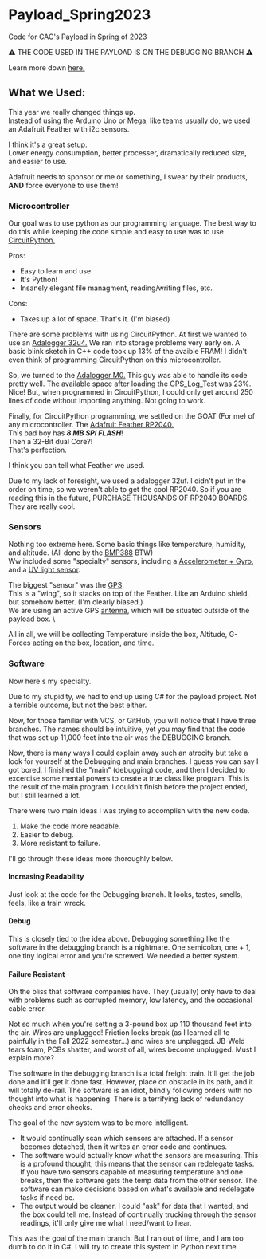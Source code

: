   # Payload_Spring2023

Code for CAC's Payload in Spring of 2023


⚠️ THE CODE USED IN THE PAYLOAD IS ON THE DEBUGGING BRANCH ⚠ 

Learn more down [here.](https://github.com/BinaryMongoose/Payload_Spring2023#software)

## What we Used:

This year we really changed things up. \
Instead of using the Arduino Uno or Mega, like teams usually do, we used an Adafruit Feather with i2c sensors.

I think it's a great setup. \
Lower energy consumption, better processer, dramatically reduced size, and easier to use.

Adafruit needs to sponsor or me or something, I swear by their products, **AND** force everyone to use them!

### Microcontroller

Our goal was to use python as our programming language. 
The best way to do this while keeping the code simple and easy to use was to use [CircuitPython.](https://circuitpython.org/)

Pros:
+ Easy to learn and use.
+ It's Python!
+ Insanely elegant file managment, reading/writing files, etc.

Cons:
+ Takes up a lot of space. 
That's it. (I'm biased)

There are some problems with using CircuitPython. At first we wanted to use an [Adalogger 32u4.](https://www.adafruit.com/product/2795)
We ran into storage problems very early on. A basic blink sketch in C++ code took up 13% of the avaible FRAM! 
I didn't even think of programming CircuitPython on this microcontroller.

So, we turned to the [Adalogger M0.](https://www.adafruit.com/product/2796)
This guy was able to handle its code pretty well. The available space after loading the GPS_Log_Test was 23%. Nice!
But, when programmed in CircuitPython, I could only get around 250 lines of code without importing anything. Not going to work.

Finally, for CircuitPython programming, we settled on the GOAT (For me) of any microcontroller. The [Adafruit Feather RP2040.](https://www.adafruit.com/product/4884) \
This bad boy has ***8 MB SPI FLASH***! \
Then a 32-Bit dual Core?!  \
That's perfection. 

I think you can tell what Feather we used. 

Due to my lack of foresight, we used a adalogger 32uf. I didn't put in the order on time, so we weren't able to get the cool RP2040. 
So if you are reading this in the future, PURCHASE THOUSANDS OF RP2040 BOARDS. They are really cool. 

### Sensors

Nothing too extreme here. Some basic things like temperature, humidity, and altitude. (All done by the [BMP388](https://www.adafruit.com/product/4816) BTW) \
Ww included some "specialty" sensors, including a [Accelerometer + Gyro](https://www.adafruit.com/product/4502), and a [UV light sensor](https://www.adafruit.com/product/4831). 

The biggest "sensor" was the [GPS](https://www.adafruit.com/product/3133). \
This is a "wing", so it stacks on top of the Feather. Like an Arduino shield, but somehow better. (I'm clearly biased.)\
We are using an active GPS [antenna](), which will be situated outside of the payload box. \

All in all, we will be collecting Temperature inside the box, Altitude, G-Forces acting on the box, location, and time.

### Software
Now here's my specialty. 

Due to my stupidity, we had to end up using C# for the payload project. Not a terrible outcome, but not the best either. 

Now, for those familiar with VCS, or GitHub, you will notice that I have three branches. 
The names should be intuitive, yet you may find that the code that was set up 11,000 feet into the air was the DEBUGGING branch.

Now, there is many ways I could explain away such an atrocity but take a look for yourself at the Debugging and main branches. 
I guess you can say I got bored, I finished the "main" (debugging) code, and then I decided to excercise some mental powers to create a 
true class like program. This is the result of the main program. I couldn’t finish before the project ended, but I still learned a lot.

There were two main ideas I was trying to accomplish with the new code. 

1. Make the code more readable.
2. Easier to debug.
3. More resistant to failure.

I'll go through these ideas more thoroughly below.

#### Increasing Readability
Just look at the code for the Debugging branch. It looks, tastes, smells, feels, like a train wreck.


#### Debug
This is closely tied to the idea above. Debugging something like the software in the debugging branch is a nightmare. One semicolon, one + 1, one
 tiny logical error and you're screwed. We needed a better system. 


#### Failure Resistant
Oh the bliss that software companies have. They (usually) only have to deal with problems such as corrupted memory, low latency, and the occasional cable error. 

Not so much when you're setting a 3-pound box up 110 thousand feet into the air. Wires are unplugged! Friction locks break (as I learned all to painfully in the Fall 2022 semester...) and wires are unplugged. JB-Weld tears foam, PCBs shatter, and worst of all, wires become unplugged. Must I explain more? 

The software in the debugging branch is a total freight train. It'll get the job done and it'll get it done fast. However, place on obstacle in its path, and it will 
totally de-rail. The software is an idiot, blindly following orders with no thought into what is happening. There is a terrifying lack of redundancy checks and error checks.

The goal of the new system was to be more intelligent. 

- It would continually scan which sensors are attached. If a sensor becomes detached, then it writes an error code and continues.
- The software would actually know what the sensors are measuring. This is a profound thought; this means that the sensor can redelegate tasks.
  If you have two sensors capable of measuring temperature and one breaks, then the software gets the temp data from the other sensor.
  The software can make decisions based on what's available and redelegate tasks if need be.
- The output would be cleaner. I could "ask" for data that I wanted, and the box could tell me. Instead of continually trucking through the sensor readings, it'll
  only give me what I need/want to hear.

This was the goal of the main branch. But I ran out of time, and I am too dumb to do it in C#. I will try to create this system in Python next time.
